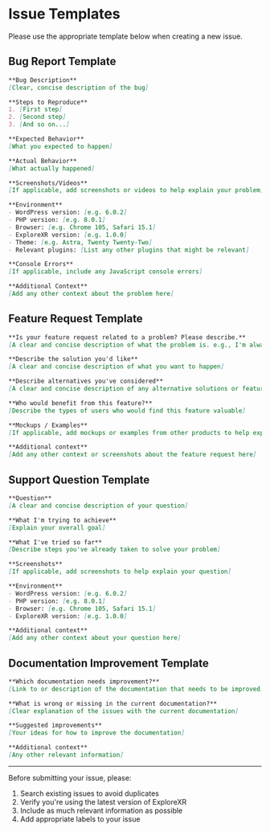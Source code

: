 # Issue Templates

Please use the appropriate template below when creating a new issue.

## Bug Report Template

```markdown
**Bug Description**
[Clear, concise description of the bug]

**Steps to Reproduce**
1. [First step]
2. [Second step]
3. [And so on...]

**Expected Behavior**
[What you expected to happen]

**Actual Behavior**
[What actually happened]

**Screenshots/Videos**
[If applicable, add screenshots or videos to help explain your problem]

**Environment**
- WordPress version: [e.g. 6.0.2]
- PHP version: [e.g. 8.0.1]
- Browser: [e.g. Chrome 105, Safari 15.1]
- ExploreXR version: [e.g. 1.0.0]
- Theme: [e.g. Astra, Twenty Twenty-Two]
- Relevant plugins: [List any other plugins that might be relevant]

**Console Errors**
[If applicable, include any JavaScript console errors]

**Additional Context**
[Add any other context about the problem here]
```

## Feature Request Template

```markdown
**Is your feature request related to a problem? Please describe.**
[A clear and concise description of what the problem is. e.g., I'm always frustrated when...]

**Describe the solution you'd like**
[A clear and concise description of what you want to happen]

**Describe alternatives you've considered**
[A clear and concise description of any alternative solutions or features you've considered]

**Who would benefit from this feature?**
[Describe the types of users who would find this feature valuable]

**Mockups / Examples**
[If applicable, add mockups or examples from other products to help explain your request]

**Additional context**
[Add any other context or screenshots about the feature request here]
```

## Support Question Template

```markdown
**Question**
[A clear and concise description of your question]

**What I'm trying to achieve**
[Explain your overall goal]

**What I've tried so far**
[Describe steps you've already taken to solve your problem]

**Screenshots**
[If applicable, add screenshots to help explain your question]

**Environment**
- WordPress version: [e.g. 6.0.2]
- PHP version: [e.g. 8.0.1]
- Browser: [e.g. Chrome 105, Safari 15.1]
- ExploreXR version: [e.g. 1.0.0]

**Additional context**
[Add any other context about your question here]
```

## Documentation Improvement Template

```markdown
**Which documentation needs improvement?**
[Link to or description of the documentation that needs to be improved]

**What is wrong or missing in the current documentation?**
[Clear explanation of the issues with the current documentation]

**Suggested improvements**
[Your ideas for how to improve the documentation]

**Additional context**
[Any other relevant information]
```

---

Before submitting your issue, please:
1. Search existing issues to avoid duplicates
2. Verify you're using the latest version of ExploreXR
3. Include as much relevant information as possible
4. Add appropriate labels to your issue
